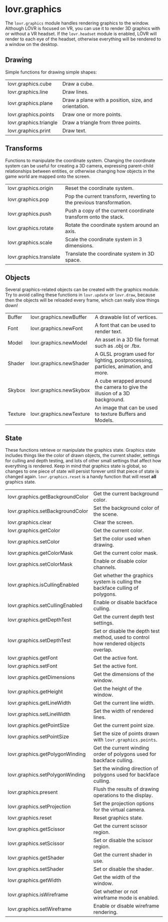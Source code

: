 <!--
category: module
-->

lovr.graphics
===

The `lovr.graphics` module handles rendering graphics to the window.  Although LÖVR is focused on VR,
you can use it to render 3D graphics with or without a VR headset.  If the `lovr.headset` module is
enabled, LÖVR will render to each eye of the headset, otherwise everything will be rendered to a
window on the desktop.

Drawing
---

Simple functions for drawing simple shapes:

<table>
<tr>
  <td class="pre">lovr.graphics.cube</td>
  <td>Draw a cube.</td>
</tr>

<tr>
  <td class="pre">lovr.graphics.line</td>
  <td>Draw lines.</td>
</tr>

<tr>
  <td class="pre">lovr.graphics.plane</td>
  <td>Draw a plane with a position, size, and orientation.</td>
</tr>

<tr>
  <td class="pre">lovr.graphics.points</td>
  <td>Draw one or more points.</td>
</tr>

<tr>
  <td class="pre">lovr.graphics.triangle</td>
  <td>Draw a triangle from three points.</td>
</tr>

<tr>
  <td class="pre">lovr.graphics.print</td>
  <td>Draw text.</td>
</tr>
</table>

Transforms
---

Functions to manipulate the coordinate system.  Changing the coordinate system can be useful for
creating a 3D camera, expressing parent-child relationships between entities, or otherwise changing
how objects in the game world are mapped onto the screen.

<table>
<tr>
  <td class="pre">lovr.graphics.origin</td>
  <td>Reset the coordinate system.</td>
</tr>

<tr>
  <td class="pre">lovr.graphics.pop</td>
  <td>Pop the current transform, reverting to the previous transformation.</td>
</tr>

<tr>
  <td class="pre">lovr.graphics.push</td>
  <td>Push a copy of the current coordinate transform onto the stack.</td>
</tr>

<tr>
  <td class="pre">lovr.graphics.rotate</td>
  <td>Rotate the coordinate system around an axis.</td>
</tr>

<tr>
  <td class="pre">lovr.graphics.scale</td>
  <td>Scale the coordinate system in 3 dimensions.</td>
</tr>

<tr>
  <td class="pre">lovr.graphics.translate</td>
  <td>Translate the coordinate system in 3D space.</td>
</tr>
</table>

Objects
---

Several graphics-related objects can be created with the graphics module.  Try to avoid calling
these functions in `lovr.update` or `lovr.draw`, because then the objects will be reloaded every
frame, which can really slow things down!

<table>
<tr>
  <td class="pre">Buffer</td>
  <td class="pre">lovr.graphics.newBuffer</td>
  <td>A drawable list of vertices.</td>
</tr>

<tr>
  <td class="pre">Font</td>
  <td class="pre">lovr.graphics.newFont</td>
  <td>A font that can be used to render text.</td>
</tr>

<tr>
  <td class="pre">Model</td>
  <td class="pre">lovr.graphics.newModel</td>
  <td>An asset in a 3D file format such as .obj or .fbx.</td>
</tr>

<tr>
  <td class="pre">Shader</td>
  <td class="pre">lovr.graphics.newShader</td>
  <td>A GLSL program used for lighting, postprocessing, particles, animation, and more.</td>
</tr>

<tr>
  <td class="pre">Skybox</td>
  <td class="pre">lovr.graphics.newSkybox</td>
  <td>A cube wrapped around the camera to give the illusion of a 3D background.</td>
</tr>

<tr>
  <td class="pre">Texture</td>
  <td class="pre">lovr.graphics.newTexture</td>
  <td>An image that can be used to texture Buffers and Models.</td>
</tr>
</table>

State
---

These functions retrieve or manipulate the graphics state.  Graphics state includes things like the
color of drawn objects, the current shader, settings for culling and depth testing, and lots of
other small settings that affect how everything is rendered.  Keep in mind that graphics state is
global, so changes to one piece of state will persist forever until that piece of state is changed
again.  `lovr.graphics.reset` is a handy function that will reset **all** graphics state.

<table>
<tr>
  <td class="pre">lovr.graphics.getBackgroundColor</td>
  <td>Get the current background color.</td>
</tr>

<tr>
  <td class="pre">lovr.graphics.setBackgroundColor</td>
  <td>Set the background color of the scene.</td>
</tr>

<tr>
  <td class="pre">lovr.graphics.clear</td>
  <td>Clear the screen.</td>
</tr>

<tr>
  <td class="pre">lovr.graphics.getColor</td>
  <td>Get the current color.</td>
</tr>

<tr>
  <td class="pre">lovr.graphics.setColor</td>
  <td>Set the color used when drawing.</td>
</tr>

<tr>
  <td class="pre">lovr.graphics.getColorMask</td>
  <td>Get the current color mask.</td>
</tr>

<tr>
  <td class="pre">lovr.graphics.setColorMask</td>
  <td>Enable or disable color channels.</td>
</tr>

<tr>
  <td class="pre">lovr.graphics.isCullingEnabled</td>
  <td>Get whether the graphics system is culling the backface culling of polygons.</td>
</tr>

<tr>
  <td class="pre">lovr.graphics.setCullingEnabled</td>
  <td>Enable or disable backface culling.</td>
</tr>

<tr>
  <td class="pre">lovr.graphics.getDepthTest</td>
  <td>Get the current depth test settings.</td>
</tr>

<tr>
  <td class="pre">lovr.graphics.setDepthTest</td>
  <td>Set or disable the depth test method, used to control how rendered objects overlap.</td>
</tr>

<tr>
  <td class="pre">lovr.graphics.getFont</td>
  <td>Get the active font.</td>
</tr>

<tr>
  <td class="pre">lovr.graphics.setFont</td>
  <td>Set the active font.</td>
</tr>

<tr>
  <td class="pre">lovr.graphics.getDimensions</td>
  <td>Get the dimensions of the window.</td>
</tr>

<tr>
  <td class="pre">lovr.graphics.getHeight</td>
  <td>Get the height of the window.</td>
</tr>

<tr>
  <td class="pre">lovr.graphics.getLineWidth</td>
  <td>Get the current line width.</td>
</tr>

<tr>
  <td class="pre">lovr.graphics.setLineWidth</td>
  <td>Set the width of rendered lines.</td>
</tr>

<tr>
  <td class="pre">lovr.graphics.getPointSize</td>
  <td>Get the current point size.</td>
</tr>

<tr>
  <td class="pre">lovr.graphics.setPointSize</td>
  <td>Set the size of points drawn with <code>lovr.graphics.points</code>.</td>
</tr>

<tr>
  <td class="pre">lovr.graphics.getPolygonWinding</td>
  <td>Get the current winding order of polygons used for backface culling.</td>
</tr>

<tr>
  <td class="pre">lovr.graphics.setPolygonWinding</td>
  <td>Set the winding direction of polygons used for backface culling.</td>
</tr>

<tr>
  <td class="pre">lovr.graphics.present</td>
  <td>Flush the results of drawing operations to the display.</td>
</tr>

<tr>
  <td class="pre">lovr.graphics.setProjection</td>
  <td>Set the projection options for the virtual camera.</td>
</tr>

<tr>
  <td class="pre">lovr.graphics.reset</td>
  <td>Reset graphics state.</td>
</tr>

<tr>
  <td class="pre">lovr.graphics.getScissor</td>
  <td>Get the current scissor region.</td>
</tr>

<tr>
  <td class="pre">lovr.graphics.setScissor</td>
  <td>Set or disable the scissor region.</td>
</tr>

<tr>
  <td class="pre">lovr.graphics.getShader</td>
  <td>Get the current shader in use.</td>
</tr>

<tr>
  <td class="pre">lovr.graphics.setShader</td>
  <td>Set or disable the shader.</td>
</tr>

<tr>
  <td class="pre">lovr.graphics.getWidth</td>
  <td>Get the width of the window.</td>
</tr>

<tr>
  <td class="pre">lovr.graphics.isWireframe</td>
  <td>Get whether or not wireframe mode is enabled.</td>
</tr>

<tr>
  <td class="pre">lovr.graphics.setWireframe</td>
  <td>Enable or disable wireframe rendering.</td>
</tr>
</table>
